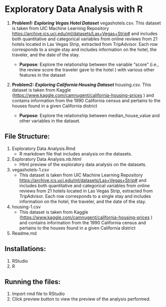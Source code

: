 # Exploratory Data Analysis with R

1. **Problem1:** ***Exploring Vegas Hotel Dataset***
vegashotels.csv. This dataset is taken from UIC Machine Learning Repository https://archive.ics.uci.edu/ml/datasets/Las+Vegas+Strip# and includes both quantitative and categorical variables from online reviews from 21 hotels located in Las Vegas Strip, extracted from TripAdvisor. Each row corresponds to a single stay and includes information on the hotel, the traveler, and the date of the stay.
    - **Purpose**: Explore the relationship between the variable “score” (i.e., the review score the traveler gave to the hotel ) with various other features in the dataset

2. **Problem2:** ***Exploring California Housing Dataset***
housing.csv. This dataset is taken from Kaggle
(https://www.kaggle.com/camnugent/california-housing-prices ) and contains information from the 1990 California census and pertains to the houses found in a given California district
	- **Purpose**: Explore the relationship between median_house_value and other variables in the dataset.

## File Structure:
1. Exploratory Data Analysis.Rmd
    - R markdown file that includes analysis on the datasets.
2. Exploratory Data Analysis.nb.html
    - Html preview of the exploratory data analysis on the datasets.
3. vegashotels-1.csv
    -  This dataset is taken from UIC Machine Learning Repository https://archive.ics.uci.edu/ml/datasets/Las+Vegas+Strip# and includes both quantitative and categorical variables from online reviews from 21 hotels located in Las Vegas Strip, extracted from TripAdvisor. Each row corresponds to a single stay and includes information on the hotel, the traveler, and the date of the stay.
4. housing-1.csv
    - This dataset is taken from Kaggle
(https://www.kaggle.com/camnugent/california-housing-prices ) and contains information from the 1990 California census and pertains to the houses found in a given California district 
5. Readme.md

## Installations:
1. RStudio
2. R

## Running the files:
1. Import rmd file to RStudio
2. Click preview button to view the preview of the analysis performed.